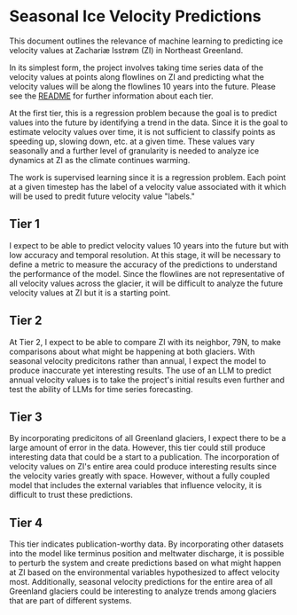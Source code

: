 # Seasonal Ice Velocity Predictions

This document outlines the relevance of machine learning to predicting ice velocity values at Zachariæ Isstrøm (ZI) in Northeast Greenland.

In its simplest form, the project involves taking time series data of the velocity values at points along flowlines on ZI and predicting what the velocity values will be along the flowlines 10 years into the future. Please see the [README](https://github.com/cjense/seasonal-icevelocity-prediction/blob/main/README.md) for further information about each tier.

At the first tier, this is a regression problem because the goal is to predict values into the future by identifying a trend in the data. Since it is the goal to estimate velocity values over time, it is not sufficient to classify points as speeding up, slowing down, etc. at a given time. These values vary seasonally and a further level of granularity is needed to analyze ice dynamics at ZI as the climate continues warming.

The work is supervised learning since it is a regression problem. Each point at a given timestep has the label of a velocity value associated with it which will be used to predit future velocity value "labels."

## Tier 1

I expect to be able to predict velocity values 10 years into the future but with low accuracy and temporal resolution. At this stage, it will be necessary to define a metric to measure the accuracy of the predictions to understand the performance of the model. Since the flowlines are not representative of all velocity values across the glacier, it will be difficult to analyze the future velocity values at ZI but it is a starting point.

## Tier 2

At Tier 2, I expect to be able to compare ZI with its neighbor, 79N, to make comparisons about what might be happening at both glaciers. With seasonal velocity predicitons rather than annual, I expect the model to produce inaccurate yet interesting results. The use of an LLM to predict annual velocity values is to take the project's initial results even further and test the ability of LLMs for time series forecasting.

## Tier 3

By incorporating predicitons of all Greenland glaciers, I expect there to be a large amount of error in the data. However, this tier could still produce interesting data that could be a start to a publication. The incorporation of velocity values on ZI's entire area could produce interesting results since the velocity varies greatly with space. However, without a fully coupled model that includes the external variables that influence velocity, it is difficult to trust these predictions.

## Tier 4

This tier indicates publication-worthy data. By incorporating other datasets into the model like terminus position and meltwater discharge, it is possible to perturb the system and create predictions based on what might happen at ZI based on the environmental variables hypothesized to affect velocity most. Additionally, seasonal velocity predictions for the entire area of all Greenland glaciers could be interesting to analyze trends among glaciers that are part of different systems.
